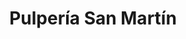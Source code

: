 ---
title: "Pulpería San Martín"
url: /tegucigalpa/pulperia-san-martin-avenida-san-martin-de-porres-2/
shop: Kiosk
---